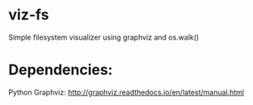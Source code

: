 # viz-fs
Simple filesystem visualizer using graphviz and os.walk()

# Dependencies:
Python Graphviz: http://graphviz.readthedocs.io/en/latest/manual.html
